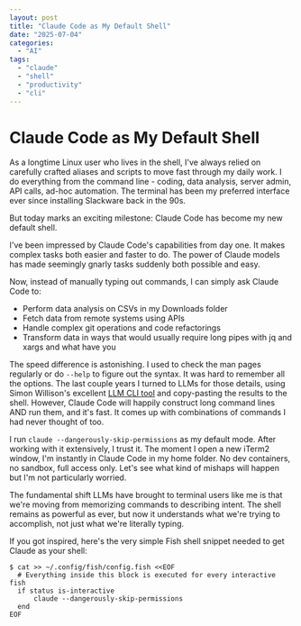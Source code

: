 ```yaml
---
layout: post
title: "Claude Code as My Default Shell"
date: "2025-07-04"
categories:
  - "AI"
tags:
  - "claude"
  - "shell"
  - "productivity"
  - "cli"
---
```


# Claude Code as My Default Shell

As a longtime Linux user who lives in the shell, I've always relied on carefully crafted aliases and scripts to move fast through my daily work. I do everything from the command line - coding, data analysis, server admin, API calls, ad-hoc automation. The terminal has been my preferred interface ever since installing Slackware back in the 90s.

But today marks an exciting milestone: Claude Code has become my new default shell.

I've been impressed by Claude Code's capabilities from day one. It makes complex tasks both easier and faster to do. The power of Claude models has made seemingly gnarly tasks suddenly both possible and easy.

Now, instead of manually typing out commands, I can simply ask Claude Code to:

- Perform data analysis on CSVs in my Downloads folder  
- Fetch data from remote systems using APIs
- Handle complex git operations and code refactorings
- Transform data in ways that would usually require long pipes with jq and xargs and what have you

The speed difference is astonishing. I used to check the man pages regularly or do `--help` to figure out the syntax. It was hard to remember all the options. The last couple years I turned to LLMs for those details, using Simon Willison's excellent [LLM CLI tool](https://llm.datasette.io/) and copy-pasting the results to the shell. However, Claude Code will happily construct long command lines AND run them, and it's fast. It comes up with combinations of commands I had never thought of too.

I run `claude --dangerously-skip-permissions` as my default mode. After working with it extensively, I trust it. The moment I open a new iTerm2 window, I'm instantly in Claude Code in my home folder. No dev containers, no sandbox, full access only. Let's see what kind of mishaps will happen but I'm not particularly worried.

The fundamental shift LLMs have brought to terminal users like me is that we're moving from memorizing commands to describing intent. The shell remains as powerful as ever, but now it understands what we're trying to accomplish, not just what we're literally typing.

If you got inspired, here's the very simple Fish shell snippet needed to get Claude as your shell:
```
$ cat >> ~/.config/fish/config.fish <<EOF
  # Everything inside this block is executed for every interactive fish
  if status is-interactive
      claude --dangerously-skip-permissions
  end
EOF
```
